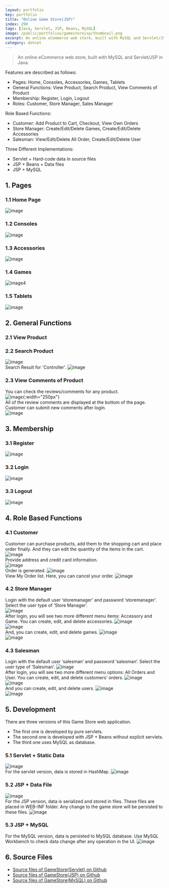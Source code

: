 ```yaml
---
layout: portfolio
key: portfolio
title: "Online Game Store(JSP)"
index: 290
tags: [Java, Servlet, JSP, Beans, MySQL]
image: /public/portfolios/gamestorejsp/thumbnail.png
excerpt: An online eCommerce web store, built with MySQL and Servlet/JSP in Java.
category: dotnet
---
```


> An online eCommerce web store, built with MySQL and Servlet/JSP in Java.

Features are described as follows:  

* Pages: Home, Consoles, Accessories, Games, Tablets
* General Functions: View Product, Search Product, View Comments of Product
* Membership: Register, Login, Logout
* Roles: Customer, Store Manager, Sales Manager

Role Based Functions:

* Customer: Add Product to Cart, Checkout, View Own Orders
* Store Manager: Create/Edit/Delete Games, Create/Edit/Delete Accessories
* Salesman: View/Edit/Delete All Order, Create/Edit/Delete User

Three Different Implementations:

* Servlet + Hard-code data in source files
* JSP + Beans + Data files
* JSP + MySQL

## 1. Pages  
### 1.1 Home Page  
![image](/public/portfolios/gamestorejsp/index.png)  
### 1.2 Consoles  
![image](/public/portfolios/gamestorejsp/consoles.png)  
### 1.3 Accessories  
![image](/public/portfolios/gamestorejsp/accessories.png)  
### 1.4 Games  
![image4](/public/portfolios/gamestorejsp/games.png)  
### 1.5 Tablets
![image](/public/portfolios/gamestorejsp/tablets.png)  

## 2. General Functions  
### 2.1 View Product  
### 2.2 Search Product  
![image](/public/portfolios/gamestorejsp/searchbox.png)  
Search Result for 'Controller'.
![image](/public/portfolios/gamestorejsp/searchresult.png)  
### 2.3 View Comments of Product  
You can check the reviews/comments for any product.  
![image](/public/portfolios/gamestorejsp/review.png){:width="250px"}  
All of the review comments are displayed at the bottom of the page. Customer can submit new comments after login.  
![image](/public/portfolios/gamestorejsp/comments.png)  

## 3. Membership
### 3.1 Register  
![image](/public/portfolios/gamestorejsp/register.png)  
### 3.2 Login  
![image](/public/portfolios/gamestorejsp/login.png)  
### 3.3 Logout
![image](/public/portfolios/gamestorejsp/logout.png)  

## 4. Role Based Functions  
### 4.1 Customer  
Customer can purchase products, add them to the shopping cart and place order finally. And they can edit the quantity of the items in the cart.  
![image](/public/portfolios/gamestorejsp/cart.png)  
Provide address and credit card information.  
![image](/public/portfolios/gamestorejsp/deliveryaddress.png)  
Order is generated.
![image](/public/portfolios/gamestorejsp/order.png)  
View My Order list. Here, you can cancel your order.
![image](/public/portfolios/gamestorejsp/orderlist.png)  
### 4.2 Store Manager  
Login with the default user ‘storemanager’ and password ‘storemanager’. Select the user type of ‘Store Manager’.  
![image](/public/portfolios/gamestorejsp/storemanager.png)  
After login, you will see two more different menu items: Accessory and Game.
You can create, edit, and delete accessories.
![image](/public/portfolios/gamestorejsp/manageaccessories.png)  
![image](/public/portfolios/gamestorejsp/addaccessory.png)  
And, you can create, edit, and delete games.
![image](/public/portfolios/gamestorejsp/managegames.png)  
![image](/public/portfolios/gamestorejsp/addgame.png)  
### 4.3 Salesman  
Login with the default user ‘salesman’ and password ‘salesman’. Select the user type of ‘Salesman’.
![image](/public/portfolios/gamestorejsp/salesman.png)  
After login, you will see two more different menu options: All Orders and User.
You can create, edit, and delete customers’ orders.
![image](/public/portfolios/gamestorejsp/manageorders.png)  
![image](/public/portfolios/gamestorejsp/editorder.png)  
And you can create, edit, and delete users.
![image](/public/portfolios/gamestorejsp/manageusers.png)  
![image](/public/portfolios/gamestorejsp/adduser.png)  

## 5. Development  
There are three versions of this Game Store web application.
* The first one is developed by pure servlets.
* The second one is developed with JSP + Beans without explicit servlets.
* The third one uses MySQL as database.  

### 5.1 Servlet + Static Data
![image](/public/portfolios/gamestorejsp/servlet.png)  
For the servlet version, data is stored in HashMap.
![image](/public/portfolios/gamestorejsp/servletdata.png)  
### 5.2 JSP + Data File
![image](/public/portfolios/gamestorejsp/jsp.png)  
For the JSP version, data is serialized and stored in files. These files are placed in WEB-INF folder. Any change to the game store will be persisted to these files.
![image](/public/portfolios/gamestorejsp/datafile.png)  
### 5.3 JSP + MySQL
For the MySQL version, data is persisted to MySQL database. Use MySQL Workbench to check data change after any operation in the UI.
![image](/public/portfolios/gamestorejsp/mysqlworkbench.png)  

## 6. Source Files
* [Source files of GameStore(Servlet) on Github](https://github.com/jojozhuang/game-store-servlet)
* [Source files of GameStore(JSP) on Github](https://github.com/jojozhuang/game-store-jsp)
* [Source files of GameStore(MySQL) on Github](https://github.com/jojozhuang/game-store-mysql)
